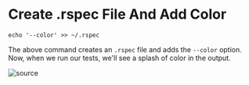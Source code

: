 # Create .rspec File And Add Color

`echo '--color' >> ~/.rspec `

The above command creates an `.rspec` file and adds the `--color` option. Now, when we run our tests, we'll see a splash of color in the output.

![source](https://stackoverflow.com/questions/1819614/how-do-i-globally-configure-rspec-to-keep-the-color-and-format-specdoc-o)
